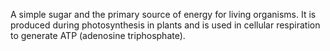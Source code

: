A simple sugar and the primary source of energy for living organisms. It is produced during photosynthesis in plants and is used in cellular respiration to generate ATP (adenosine triphosphate).